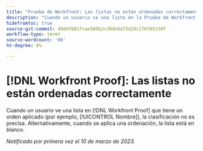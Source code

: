 ```yaml
---
title: "Prueba de Workfront: Las listas no están ordenadas correctamente"
description: "Cuando un usuario ve una lista en la Prueba de Workfront que tiene una clasificación aplicada (como Nombre), la clasificación no es precisa."
hidefromtoc: true
source-git-commit: 48d4f681fcae589b2c39de9a73d29c1f6f851f8f
workflow-type: tm+mt
source-wordcount: '66'
ht-degree: 6%

---
```



# [!DNL Workfront Proof]: Las listas no están ordenadas correctamente

Cuando un usuario ve una lista en [!DNL Workfront Proof] que tiene un orden aplicado (por ejemplo, [!UICONTROL Nombre]), la clasificación no es precisa. Alternativamente, cuando se aplica una ordenación, la lista está en blanco.

_Notificado por primera vez el 10 de marzo de 2023._

